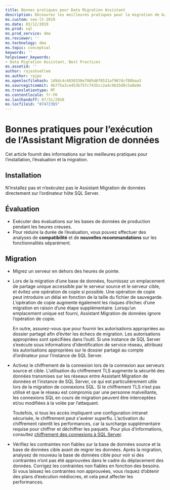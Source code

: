 ```yaml
---
title: Bonnes pratiques pour Data Migration Assistant
description: Découvrez les meilleures pratiques pour la migration de bases de données SQL Server avec Assistant Migration de données, y compris des informations sur l’installation, l’évaluation et la migration.
ms.custom: seo-lt-2019
ms.date: 03/12/2019
ms.prod: sql
ms.prod_service: dma
ms.reviewer: ''
ms.technology: dma
ms.topic: conceptual
keywords: ''
helpviewer_keywords:
- Data Migration Assistant, Best Practices
ms.assetid: ''
author: rajeshsetlem
ms.author: rajpo
ms.openlocfilehash: 1d9dc4c4030330e7065d6f8531af967dcf88baa3
ms.sourcegitcommit: 4b775a3ce453b757c7435cc2a4c9b35d0c5a8a9e
ms.translationtype: MT
ms.contentlocale: fr-FR
ms.lasthandoff: 07/31/2020
ms.locfileid: "87472365"
---
```

# <a name="best-practices-for-running-data-migration-assistant"></a>Bonnes pratiques pour l’exécution de l’Assistant Migration de données
Cet article fournit des informations sur les meilleures pratiques pour l’installation, l’évaluation et la migration.

## <a name="installation"></a>Installation
N’installez pas et n’exécutez pas le Assistant Migration de données directement sur l’ordinateur hôte SQL Server.

## <a name="assessment"></a>Évaluation
- Exécuter des évaluations sur les bases de données de production pendant les heures creuses.
- Pour réduire la durée de l’évaluation, vous pouvez effectuer des analyses de **compatibilité** et de **nouvelles recommandations** sur les fonctionnalités séparément.

## <a name="migration"></a>Migration
- Migrez un serveur en dehors des heures de pointe.

- Lors de la migration d’une base de données, fournissez un emplacement de partage unique accessible par le serveur source et le serveur cible, et évitez une opération de copie si possible. Une opération de copie peut introduire un délai en fonction de la taille du fichier de sauvegarde. L’opération de copie augmente également les risques d’échec d’une migration en raison d’une étape supplémentaire. Lorsqu’un emplacement unique est fourni, Assistant Migration de données ignore l’opération de copie.
 
    En outre, assurez-vous que pour fournir les autorisations appropriées au dossier partagé afin d’éviter les échecs de migration. Les autorisations appropriées sont spécifiées dans l’outil. Si une instance de SQL Server s’exécute sous informations d’identification de service réseau, attribuez les autorisations appropriées sur le dossier partagé au compte d’ordinateur pour l’instance de SQL Server.

- Activez le chiffrement de la connexion lors de la connexion aux serveurs source et cible. L’utilisation du chiffrement TLS augmente la sécurité des données transmises sur les réseaux entre Assistant Migration de données et l’instance de SQL Server, ce qui est particulièrement utile lors de la migration de connexions SQL. Si le chiffrement TLS n’est pas utilisé et que le réseau est compromis par une personne malveillante, les connexions SQL en cours de migration peuvent être interceptées et/ou modifiées à la volée par l’attaquant.

    Toutefois, si tous les accès impliquent une configuration intranet sécurisée, le chiffrement peut s'avérer superflu. L’activation du chiffrement ralentit les performances, car la surcharge supplémentaire requise pour chiffrer et déchiffrer les paquets. Pour plus d’informations, consultez [chiffrement des connexions à SQL Server](https://go.microsoft.com/fwlink/?linkid=832513).
    
- Vérifiez les contraintes non fiables sur la base de données source et la base de données cible avant de migrer les données. Après la migration, analysez de nouveau la base de données cible pour voir si des contraintes n’ont pas été approuvées dans le cadre du déplacement des données. Corrigez les contraintes non fiables en fonction des besoins. Si vous laissez les contraintes non approuvées, vous risquez d’obtenir des plans d’exécution médiocres, et cela peut affecter les performances.
